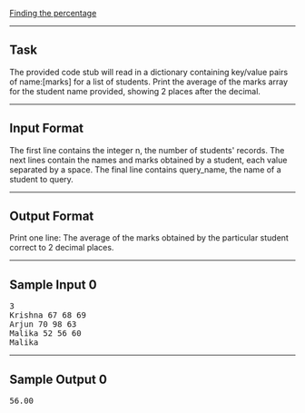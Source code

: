 [Finding the percentage](https://www.hackerrank.com/challenges/finding-the-percentage/problem?isFullScreen=true)

---

## Task
The provided code stub will read in a dictionary containing key/value pairs of name:[marks] for a list of students. Print the average of the marks array for the student name provided, showing 2 places after the decimal.

---

## Input Format
The first line contains the integer n, the number of students' records. The next  lines contain the names and marks obtained by a student, each value separated by a space. The final line contains query_name, the name of a student to query.

---

## Output Format
Print one line: The average of the marks obtained by the particular student correct to 2 decimal places.

---

## Sample Input 0
<pre>
3
Krishna 67 68 69
Arjun 70 98 63
Malika 52 56 60
Malika
</pre>
---

## Sample Output 0
<pre>
56.00

